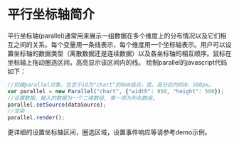 平行坐标轴简介
=====

平行坐标轴(parallel)通常用来展示一组数据在多个维度上的分布情况以及它们相互之间的关系。每个变量用一条线表示，每个维度用一个坐标轴表示。用户可以设置坐标轴的数据类型（离散数据还是连续数据）以及各坐标轴的相互顺序。鼠标在坐标轴上拖动圈选区间，高亮显示该区间内的线。 绘制parallel的javascript代码如下：

```javascript
//创建parallel对象，包含于id为"chart"的dom结点，宽、高分别为950、500px。
var parallel = new Parallel("chart", {"width": 950, "height": 500});
//设置数据，输入的数据为一个二维数组, 第一项为列名数组。
parallel.setSource(dataSource);
//渲染
parallel.render();
```

更详细的设置坐标轴区间，圈选区域，设置事件响应等请参考demo示例。 



























































